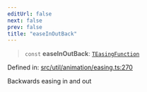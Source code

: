 ```yaml
---
editUrl: false
next: false
prev: false
title: "easeInOutBack"
---
```


> `const` **easeInOutBack**: [`TEasingFunction`](/api/fabric/namespaces/util/type-aliases/teasingfunction/)

Defined in: [src/util/animation/easing.ts:270](https://github.com/fabricjs/fabric.js/blob/b4f67b1cfd353d0e2763b168e07bce6b67895452/src/util/animation/easing.ts#L270)

Backwards easing in and out
